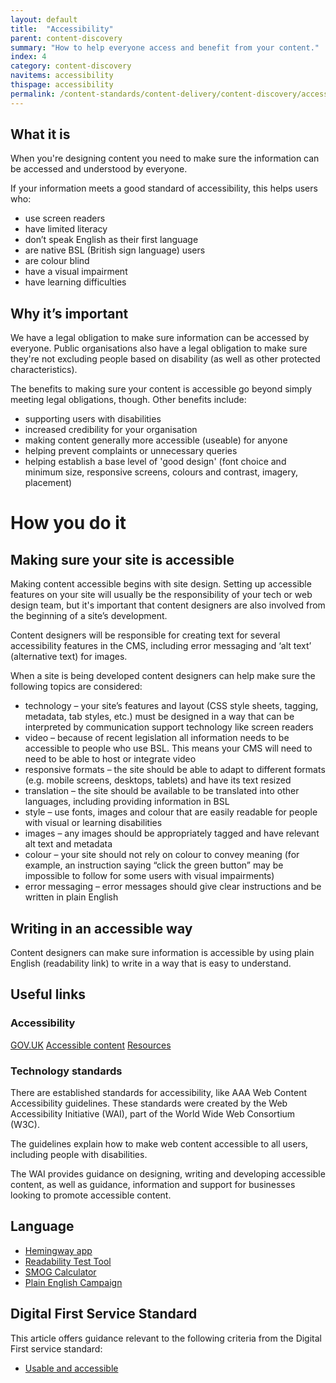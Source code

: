 ```yaml
---
layout: default
title:  "Accessibility"
parent: content-discovery
summary: "How to help everyone access and benefit from your content."
index: 4
category: content-discovery
navitems: accessibility
thispage: accessibility
permalink: /content-standards/content-delivery/content-discovery/accessibility/
---
```


## What it is

When you're designing content you need to make sure the information can be accessed and understood by everyone.

If your information meets a good standard of accessibility, this helps users who:

* use screen readers
* have limited literacy
* don’t speak English as their first language
* are native BSL (British sign language) users
* are colour blind
* have a visual impairment
* have learning difficulties

## Why it’s important

We have a legal obligation to make sure information can be accessed by everyone. Public organisations also have a legal obligation to make sure they're not excluding people based on disability (as well as other protected characteristics).

The benefits to making sure your content is accessible go beyond simply meeting legal obligations, though. Other benefits include:

* supporting users with disabilities
* increased credibility for your organisation
* making content generally more accessible (useable) for anyone
* helping prevent complaints or unnecessary queries
* helping establish a base level of 'good design' (font choice and minimum size, responsive screens, colours and contrast, imagery, placement)

# How you do it

## Making sure your site is accessible
Making content accessible begins with site design. Setting up accessible features on your site will usually be the responsibility of your tech or web design team, but it's important that content designers are also involved from the beginning of a site’s development.

Content designers will be responsible for creating text for several accessibility features in the CMS, including error messaging and ‘alt text’ (alternative text) for images.

When a site is being developed content designers can help make sure the following topics are considered:

* technology – your site’s features and layout (CSS style sheets, tagging, metadata, tab styles, etc.) must be designed in a way that can be interpreted by communication support technology like screen readers
* video – because of recent legislation all information needs to be accessible to people who use BSL. This means your CMS will need to need to be able to host or integrate video
* responsive formats – the site should be able to adapt to different formats (e.g. mobile screens, desktops, tablets) and have its text resized
* translation – the site should be available to be translated into other languages, including providing information in BSL
* style – use fonts, images and colour that are easily readable for people with visual or learning disabilities
* images – any images should be appropriately tagged and have relevant alt text and metadata
* colour – your site should not rely on colour to convey meaning (for example, an instruction saying “click the green button” may be impossible to follow for some users with visual impairments)
* error messaging – error messages should give clear instructions and be written in plain English

## Writing in an accessible way
Content designers can make sure information is accessible by using plain English (readability link) to write in a way that is easy to understand.

## Useful links

### Accessibility
[GOV.UK](https://www.gov.uk/guidance/make-things-accessible)
[Accessible content](https://www.gov.uk/guidance/content-design/planning-content#accessibility)
[Resources](https://resources.mygov.scot/design-standards/accessibility/)

### Technology standards
There are established standards for accessibility, like AAA Web Content Accessibility guidelines. These standards were created by the Web Accessibility Initiative (WAI), part of the World Wide Web Consortium (W3C).

The guidelines explain how to make web content accessible to all users, including people with disabilities.

The WAI provides guidance on designing, writing and developing accessible content, as well as guidance, information and support for businesses looking to promote accessible content.

## Language
* [Hemingway app](http://www.hemingwayapp.com/)
* [Readability Test Tool](https://www.webpagefx.com/tools/read-able/)
* [SMOG Calculator](http://www.learningandwork.org.uk/SMOG-calculator/smogcalc.php?redirectedfrom=niace)
* [Plain English Campaign](http://www.plainenglish.co.uk/)

## Digital First Service Standard

This article offers guidance relevant to the following criteria from the Digital First service standard:

* [Usable and accessible](https://scottishgovernment.github.io/criterion/usable-and-accessible/)
